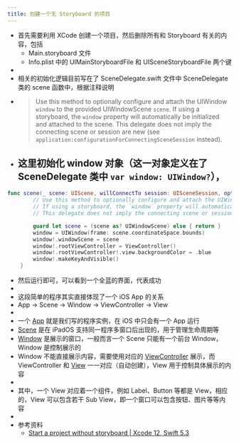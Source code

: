 ```yaml
---
title: 创建一个无 Storyboard 的项目
---
```

- 首先需要利用 XCode 创建一个项目，然后删除所有和 Storyboard 有关的内容，包括
	 - Main.storyboard 文件
	 - Info.plist 中的 UIMainStoryboardFile 和 UISceneStoryboardFile 两个键
-
- 相关的初始化逻辑目前写在了 SceneDelegate.swift 文件中 SceneDelegate 类的 scene 函数中，根据注释说明
- > Use this method to optionally configure and attach the UIWindow `window` to the provided UIWindowScene `scene`.
If using a storyboard, the `window` property will automatically be initialized and attached to the scene.
This delegate does not imply the connecting scene or session are new (see `application:configurationForConnectingSceneSession` instead).
- 这里初始化 window 对象（这一对象定义在了 SceneDelegate 类中 `var window: UIWindow?`），
	 - 
```swift
func scene(_ scene: UIScene, willConnectTo session: UISceneSession, options connectionOptions: UIScene.ConnectionOptions) {
        // Use this method to optionally configure and attach the UIWindow `window` to the provided UIWindowScene `scene`.
        // If using a storyboard, the `window` property will automatically be initialized and attached to the scene.
        // This delegate does not imply the connecting scene or session are new (see `application:configurationForConnectingSceneSession` instead).

        guard let scene = (scene as? UIWindowScene) else { return }
        window = UIWindow(frame: scene.coordinateSpace.bounds)
        window!.windowScene = scene
        window!.rootViewController = ViewController()
        window!.rootViewController!.view.backgroundColor = .blue
        window!.makeKeyAndVisible()
    }
```
- 然后运行即可，可以看到一个全蓝的界面，代表成功
-
- 这段简单的程序其实直接体现了一个 iOS App 的关系
- App -> Scene -> Window -> ViewController -> View
-
- 一个 [App](https://developer.apple.com/documentation/uikit/uiapplication) 就是我们写的程序实例，在 iOS 中只会有一个 App 运行
- [Scene](https://developer.apple.com/documentation/uikit/app_and_environment/scenes) 是在 iPadOS 支持同一程序多窗口后出现的，用于管理生命周期等
- [Window](https://developer.apple.com/documentation/uikit/uiwindow) 是展示的窗口，一般而言一个 Scene 只能有一个前台 Window，Window 是控制展示的
- Window 不能直接展示内容，需要使用对应的 [ViewController](https://developer.apple.com/documentation/uikit/view_controllers) 展示，而 ViewController 和 [View](https://developer.apple.com/documentation/uikit/uiview) 一一对应（自动创建），View 用于控制具体展示的内容
-
- 其中，一个 View 对应着一个组件，例如 Label、Button 等都是 View，相应的，View 可以包含若干 Sub View，即一个窗口可以包含按钮、图片等等内容
-
- 参考资料
	 - [Start a project without storyboard | Xcode 12, Swift 5.3](https://medium.com/swift-productions/ios-start-a-project-without-storyboard-xcode-12-253d785af5e7)